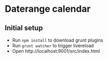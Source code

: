 # Daterange calendar

## Initial setup

- Run `npm install` to download grunt plugins
- Run `grunt watcher` to trigger livereload
- Open http://localhost:9001/src/index.html